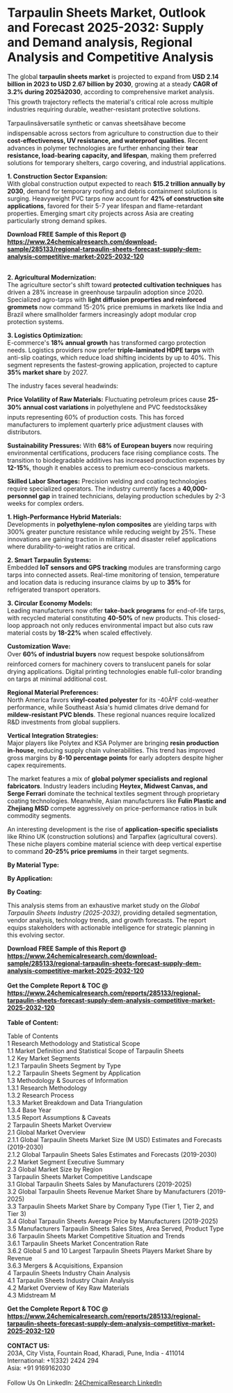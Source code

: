 <h1>Tarpaulin Sheets Market, Outlook and Forecast 2025-2032: Supply and Demand analysis, Regional Analysis and Competitive Analysis</h1><p>The global <strong>tarpaulin sheets market</strong> is projected to expand from <strong>USD 2.14 billion in 2023 to USD 2.67 billion by 2030</strong>, growing at a steady <strong>CAGR of 3.2% during 2025â2030</strong>, according to comprehensive market analysis. This growth trajectory reflects the material's critical role across multiple industries requiring durable, weather-resistant protective solutions.</p><p>Tarpaulinsâversatile synthetic or canvas sheetsâhave become indispensable across sectors from agriculture to construction due to their <strong>cost-effectiveness, UV resistance, and waterproof qualities</strong>. Recent advances in polymer technologies are further enhancing their <strong>tear resistance, load-bearing capacity, and lifespan</strong>, making them preferred solutions for temporary shelters, cargo covering, and industrial applications.</p><p><strong>1. Construction Sector Expansion:</strong><br>
With global construction output expected to reach <strong>$15.2 trillion annually by 2030</strong>, demand for temporary roofing and debris containment solutions is surging. Heavyweight PVC tarps now account for <strong>42% of construction site applications</strong>, favored for their 5-7 year lifespan and flame-retardant properties. Emerging smart city projects across Asia are creating particularly strong demand spikes.</p><div><b>Download FREE Sample of this Report @ 
            <a href="https://www.24chemicalresearch.com/download-sample/285133/regional-tarpaulin-sheets-forecast-supply-dem-analysis-competitive-market-2025-2032-120">
            https://www.24chemicalresearch.com/download-sample/285133/regional-tarpaulin-sheets-forecast-supply-dem-analysis-competitive-market-2025-2032-120</a></b></div><br><p><strong>2. Agricultural Modernization:</strong><br>
The agriculture sector's shift toward <strong>protected cultivation techniques</strong> has driven a 28% increase in greenhouse tarpaulin adoption since 2020. Specialized agro-tarps with <strong>light diffusion properties and reinforced grommets</strong> now command 15-20% price premiums in markets like India and Brazil where smallholder farmers increasingly adopt modular crop protection systems.</p><p><strong>3. Logistics Optimization:</strong><br>
E-commerce's <strong>18% annual growth</strong> has transformed cargo protection needs. Logistics providers now prefer <strong>triple-laminated HDPE tarps</strong> with anti-slip coatings, which reduce load shifting incidents by up to 40%. This segment represents the fastest-growing application, projected to capture <strong>35% market share</strong> by 2027.</p><p>The industry faces several headwinds:</p><p><strong>Price Volatility of Raw Materials:</strong> Fluctuating petroleum prices cause <strong>25-30% annual cost variations</strong> in polyethylene and PVC feedstocksâkey inputs representing 60% of production costs. This has forced manufacturers to implement quarterly price adjustment clauses with distributors.</p><p><strong>Sustainability Pressures:</strong> With <strong>68% of European buyers</strong> now requiring environmental certifications, producers face rising compliance costs. The transition to biodegradable additives has increased production expenses by <strong>12-15%</strong>, though it enables access to premium eco-conscious markets.</p><p><strong>Skilled Labor Shortages:</strong> Precision welding and coating technologies require specialized operators. The industry currently faces a <strong>40,000-personnel gap</strong> in trained technicians, delaying production schedules by 2-3 weeks for complex orders.</p><p><strong>1. High-Performance Hybrid Materials:</strong><br>
Developments in <strong>polyethylene-nylon composites</strong> are yielding tarps with 300% greater puncture resistance while reducing weight by 25%. These innovations are gaining traction in military and disaster relief applications where durability-to-weight ratios are critical.</p><p><strong>2. Smart Tarpaulin Systems:</strong><br>
Embedded <strong>IoT sensors and GPS tracking</strong> modules are transforming cargo tarps into connected assets. Real-time monitoring of tension, temperature and location data is reducing insurance claims by up to <strong>35%</strong> for refrigerated transport operators.</p><p><strong>3. Circular Economy Models:</strong><br>
Leading manufacturers now offer <strong>take-back programs</strong> for end-of-life tarps, with recycled material constituting <strong>40-50%</strong> of new products. This closed-loop approach not only reduces environmental impact but also cuts raw material costs by <strong>18-22%</strong> when scaled effectively.</p><p><strong>Customization Wave:</strong><br>
	Over <strong>60% of industrial buyers</strong> now request bespoke solutionsâfrom reinforced corners for machinery covers to translucent panels for solar drying applications. Digital printing technologies enable full-color branding on tarps at minimal additional cost.</p><p><strong>Regional Material Preferences:</strong><br>
	North America favors <strong>vinyl-coated polyester</strong> for its -40Â°F cold-weather performance, while Southeast Asia's humid climates drive demand for <strong>mildew-resistant PVC blends</strong>. These regional nuances require localized R&amp;D investments from global suppliers.</p><p><strong>Vertical Integration Strategies:</strong><br>
	Major players like Polytex and KSA Polymer are bringing <strong>resin production in-house</strong>, reducing supply chain vulnerabilities. This trend has improved gross margins by <strong>8-10 percentage points</strong> for early adopters despite higher capex requirements.</p><p>The market features a mix of <strong>global polymer specialists and regional fabricators</strong>. Industry leaders including <strong>Heytex, Midwest Canvas, and Serge Ferrari</strong> dominate the technical textiles segment through proprietary coating technologies. Meanwhile, Asian manufacturers like <strong>Fulin Plastic and Zhejiang MSD</strong> compete aggressively on price-performance ratios in bulk commodity segments.</p><p>An interesting development is the rise of <strong>application-specific specialists</strong> like Rhino UK (construction solutions) and Tarpaflex (agricultural covers). These niche players combine material science with deep vertical expertise to command <strong>20-25% price premiums</strong> in their target segments.</p><p><strong>By Material Type:</strong></p><p><strong>By Application:</strong></p><p><strong>By Coating:</strong></p><p>This analysis stems from an exhaustive market study on the <em>Global Tarpaulin Sheets Industry (2025-2032)</em>, providing detailed segmentation, vendor analysis, technology trends, and growth forecasts. The report equips stakeholders with actionable intelligence for strategic planning in this evolving sector.</p><div><b>Download FREE Sample of this Report @ 
            <a href="https://www.24chemicalresearch.com/download-sample/285133/regional-tarpaulin-sheets-forecast-supply-dem-analysis-competitive-market-2025-2032-120">
            https://www.24chemicalresearch.com/download-sample/285133/regional-tarpaulin-sheets-forecast-supply-dem-analysis-competitive-market-2025-2032-120</a></b></div><br><div><b>Get the Complete Report & TOC @ 
            <a href="https://www.24chemicalresearch.com/reports/285133/regional-tarpaulin-sheets-forecast-supply-dem-analysis-competitive-market-2025-2032-120">
            https://www.24chemicalresearch.com/reports/285133/regional-tarpaulin-sheets-forecast-supply-dem-analysis-competitive-market-2025-2032-120</a></b></div><br>
            <b>Table of Content:</b><p>Table of Contents<br />
1 Research Methodology and Statistical Scope<br />
1.1 Market Definition and Statistical Scope of Tarpaulin Sheets<br />
1.2 Key Market Segments<br />
1.2.1 Tarpaulin Sheets Segment by Type<br />
1.2.2 Tarpaulin Sheets Segment by Application<br />
1.3 Methodology & Sources of Information<br />
1.3.1 Research Methodology<br />
1.3.2 Research Process<br />
1.3.3 Market Breakdown and Data Triangulation<br />
1.3.4 Base Year<br />
1.3.5 Report Assumptions & Caveats<br />
2 Tarpaulin Sheets Market Overview<br />
2.1 Global Market Overview<br />
2.1.1 Global Tarpaulin Sheets Market Size (M USD) Estimates and Forecasts (2019-2030)<br />
2.1.2 Global Tarpaulin Sheets Sales Estimates and Forecasts (2019-2030)<br />
2.2 Market Segment Executive Summary<br />
2.3 Global Market Size by Region<br />
3 Tarpaulin Sheets Market Competitive Landscape<br />
3.1 Global Tarpaulin Sheets Sales by Manufacturers (2019-2025)<br />
3.2 Global Tarpaulin Sheets Revenue Market Share by Manufacturers (2019-2025)<br />
3.3 Tarpaulin Sheets Market Share by Company Type (Tier 1, Tier 2, and Tier 3)<br />
3.4 Global Tarpaulin Sheets Average Price by Manufacturers (2019-2025)<br />
3.5 Manufacturers Tarpaulin Sheets Sales Sites, Area Served, Product Type<br />
3.6 Tarpaulin Sheets Market Competitive Situation and Trends<br />
3.6.1 Tarpaulin Sheets Market Concentration Rate<br />
3.6.2 Global 5 and 10 Largest Tarpaulin Sheets Players Market Share by Revenue<br />
3.6.3 Mergers & Acquisitions, Expansion<br />
4 Tarpaulin Sheets Industry Chain Analysis<br />
4.1 Tarpaulin Sheets Industry Chain Analysis<br />
4.2 Market Overview of Key Raw Materials<br />
4.3 Midstream M</p><div><b>Get the Complete Report & TOC @ 
            <a href="https://www.24chemicalresearch.com/reports/285133/regional-tarpaulin-sheets-forecast-supply-dem-analysis-competitive-market-2025-2032-120">
            https://www.24chemicalresearch.com/reports/285133/regional-tarpaulin-sheets-forecast-supply-dem-analysis-competitive-market-2025-2032-120</a></b></div><br><b>CONTACT US:</b><br>
            203A, City Vista, Fountain Road, Kharadi, Pune, India - 411014<br>
            International: +1(332) 2424 294<br>
            Asia: +91 9169162030 <br><br>
            Follow Us On LinkedIn: <a href="https://www.linkedin.com/company/24chemicalresearch/">24ChemicalResearch LinkedIn</a>